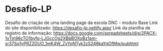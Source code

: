 # Desafio-LP
Desafio de criação de uma landing page da escola DNC - modulo Base
Link do site disponibilizado: https://desafio-lp.netlify.app/
Link da planilha de registro de informação: https://docs.google.com/spreadsheets/d/e/2PACX-1vTm96cTO1byfq-LJGccOg2XBbBOXoBz1am-sr37Sq1yPRZ2DUO_1mK4W_ZyYoNTyk2zS246kaYqOfMw/pubhtml

